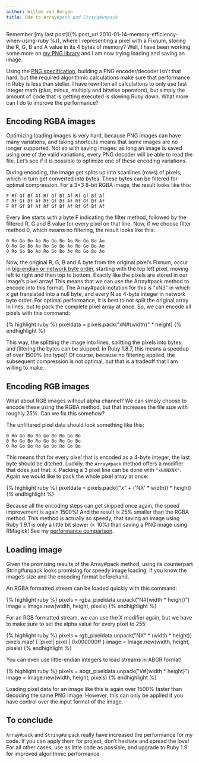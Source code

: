 ```yaml
---
author: Willem van Bergen
title: Ode to Array#pack and String#unpack
---
```


Remember [my last post]({% post_url 2010-01-14-memory-efficiency-when-using-ruby %}), where I representing a pixel with a Fixnum, storing the R, G, B and A value in its 4 bytes of memory? Well, I have been working some more on [my PNG library](https://github.com/wvanbergen/chunky_png) and I am now trying loading and saving an image.

Using the [PNG specification](https://www.w3.org/TR/PNG/), building a PNG encoder/decoder isn’t that hard, but the required algorithmic calculations make sure that performance in Ruby is less than stellar. I have rewritten all calculations to only use fast integer math (plus, minus, multiply and bitwise operators), but simply the amount of code that is getting executed is slowing Ruby down. What more can I do to improve the performance?

## Encoding RGBA images

Optimizing loading images is very hard, because PNG images can have many variations, and taking shortcuts means that some images are no longer supported. Not so with saving images: as long an image is saved using one of the valid variations, every PNG decoder will be able to read the file. Let’s see if it is possible to optimize one of these encoding variations.

During encoding, the image get splits up into scanlines (rows) of pixels, which in turn get converted into bytes. These bytes can be filtered for optimal compression. For a 3×3 8-bit RGBA image, the result looks like this:

    F Rf Gf Bf Af Rf Gf Bf Af Rf Gf Bf Af
    F Rf Gf Bf Af Rf Gf Bf Af Rf Gf Bf Af
    F Rf Gf Bf Af Rf Gf Bf Af Rf Gf Bf Af

Every line starts with a byte F indicating the filter method, followed by the filtered R, G and B value for every pixel on that line. Now, if we choose filter method 0, which means no filtering, the result looks like this:

    0 Ro Go Bo Ao Ro Go Bo Ao Ro Go Bo Ao
    0 Ro Go Bo Ao Ro Go Bo Ao Ro Go Bo Ao
    0 Ro Go Bo Ao Ro Go Bo Ao Ro Go Bo Ao

Now, the original R, G, B and A byte from the original pixel’s Fixnum, occur in [big-endian or network byte order](https://en.wikipedia.org/wiki/Endianness), starting with the top left pixel, moving left to right and then top to bottom. Exactly like the pixels are stored in our image’s pixel array! This means that we can use the Array#pack method to encode into this format. The Array#pack-notation for this is "xN3" in which x get translated into a null byte, and every N as 4-byte integer in network byte order. For optimal performance, it is best to not split the original array in lines, but to pack the complete pixel array at once. So, we can encode all pixels with this command:

{% highlight ruby %}
pixeldata = pixels.pack("xN#{width}" * height)
{% endhighlight %}

This way, the splitting the image into lines, splitting the pixels into bytes, and filtering the bytes can be skipped. In Ruby 1.8.7, this means a speedup of over 1500% (no typo)! Of course, because no filtering applied, the subsequent compression is not optimal, but that is a tradeoff that I am willing to make.

## Encoding RGB images

What about RGB images without alpha channel? We can simply choose to encode these using the RGBA method, but that increases the file size with roughly 25%. Can we fix this somehow?

The unfiltered pixel data should look something like this:

    0 Ro Go Bo Ro Go Bo Ro Go Bo
    0 Ro Go Bo Ro Go Bo Ro Go Bo
    0 Ro Go Bo Ro Go Bo Ro Go Bo

This means that for every pixel that is encoded as a 4-byte integer, the last byte should be ditched. Luckily, the `Array#pack` method offers a modifier that does just that: `X`. Packing a 3 pixel line can be done with `"xNXNXNX"`. Again we would like to pack the whole pixel array at once:

{% highlight ruby %}
pixeldata = pixels.pack(("x" + ('NX' * width)) * height)
{% endhighlight %}

Because all the encoding steps can get skipped once again, the speed improvement is again 1500%! And the result is 25% smaller than the RGBA method. This method is actually so speedy, that saving an image using Ruby 1.9.1 is only a little bit slower (< 10%) than saving a PNG image using RMagick! See my [performance comparison](https://github.com/wvanbergen/chunky_png/wiki/performance-comparison).

## Loading image

Given the promising results of the Array#pack method, using its counterpart String#unpack looks promising for speedy image loading, if you know the image’s size and the encoding format beforehand.

An RGBA formatted stream can be loaded quickly with this command:

{% highlight ruby %}
pixels = rgba_pixeldata.unpack("N#{width * height}")
image = Image.new(width, height, pixels)
{% endhighlight %}

For an RGB formatted stream, we can use the X modifier again, but we have to make sure to set the alpha value for every pixel to 255:

{% highlight ruby %}
pixels = rgb_pixeldata.unpack("NX" * (width * height))
pixels.map! { |pixel| pixel | 0x000000ff }
image = Image.new(width, height, pixels)
{% endhighlight %}

You can even use little-endian integers to load streams in ABGR format!

{% highlight ruby %}
pixels = abgr_pixeldata.unpack("V#{width * height}")
image = Image.new(width, height, pixels)
{% endhighlight %}

Loading pixel data for an image like this is again over 1500% faster than decoding the same PNG image. However, this can only be applied if you have control over the input format of the image.

## To conclude

`Array#pack` and `String#unpack` really have increased the performance for my code. If you can apply them for project, don’t hesitate and spread the love! For all other cases, use as little code as possible, and upgrade to Ruby 1.9 for improved algorithmic performance.
